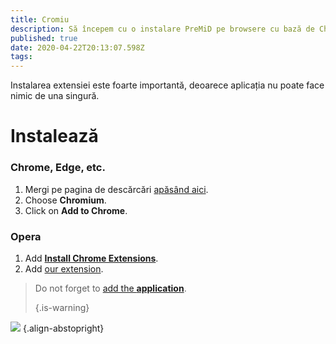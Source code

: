 ```yaml
---
title: Cromiu
description: Să începem cu o instalare PreMiD pe browsere cu bază de Chromium.
published: true
date: 2020-04-22T20:13:07.598Z
tags:
---
```


Instalarea extensiei este foarte importantă, deoarece aplicația nu poate face nimic de una singură.

# Instalează
### Chrome, Edge, etc.
1. Mergi pe pagina de descărcări [apăsând aici](https://premid.app/downloads).
2. Choose **Chromium**.
3. Click on **Add to Chrome**.

### Opera
1. Add **[Install Chrome Extensions](https://addons.opera.com/en/extensions/details/install-chrome-extensions/)**.
2. Add [our extension](https://premid.app/downloads).

> Do not forget to [add the **application**](/install). 
> 
> {.is-warning}

![](https://img.icons8.com/color/2x/chrome.png) {.align-abstopright}